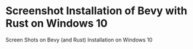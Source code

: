 # Screenshot Installation of Bevy with Rust on Windows 10
Screen Shots on Bevy (and Rust) Installation on Windows 10
